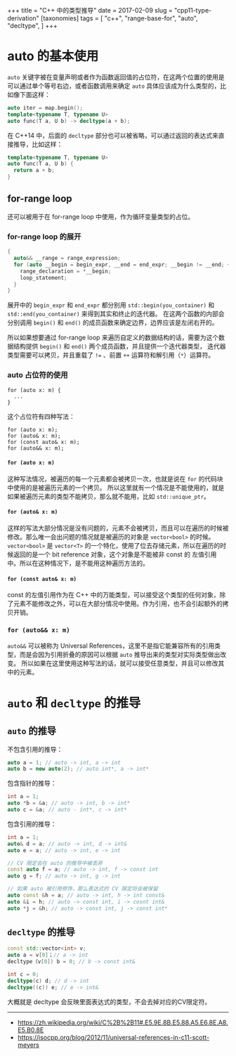 +++
title = "C++ 中的类型推导"
date = 2017-02-09
slug = "cpp11-type-derivation"
[taxonomies]
tags = [
  "c++",
  "range-base-for",
  "auto",
  "decltype",
]
+++

# auto 的基本使用

`auto` 关键字被在变量声明或者作为函数返回值的占位符，在这两个位置的使用是可以通过单个等号右边，或者函数调用来确定 `auto` 具体应该成为什么类型的，比如像下面这样：

```c++
auto iter = map.begin();
template<typename T, typename U>
auto func(T a, U b) -> decltype(a + b);
```

在 C++14 中，后面的 `decltype` 部分也可以被省略，可以通过返回的表达式来直接推导，比如这样：

```c++
template<typename T, typename U>
auto func(T a, U b) {
  return a + b;
}
```

## for-range loop
还可以被用于在 for-range loop 中使用，作为循环变量类型的占位。

### for-range loop 的展开

```c++
{
  auto&& __range = range_expression;
  for (auto __begin = begin_expr, __end = end_expr; __begin != __end; ++__begin) {
    range_declaration = *__begin;
    loop_statement;
  }
}
```

展开中的 `begin_expr` 和 `end_expr` 都分别用 `std::begin(you_container)` 和 `std::end(you_container)` 来得到其实和终止的迭代器。
在这两个函数的内部会分别调用 `begin()` 和 `end()` 的成员函数来确定边界，边界应该是左闭右开的。

所以如果想要通过 for-range loop 来遍历自定义的数据结构的话，需要为这个数据结构提供 `begin()` 和 `end()` 两个成员函数，并且提供一个迭代器类型，
迭代器类型需要可以拷贝，并且重载了 `!=` 、前置 `++` 运算符和解引用（`*`）运算符。


### auto 占位符的使用
```
for (auto x: m) {
  ...
}
```

这个占位符有四种写法：
```
for (auto x: m);
for (auto& x: m);
for (const auto& x: m);
for (auto&& x: m);
```

#### `for (auto x: m)`
这种写法情况，被遍历的每一个元素都会被拷贝一次，也就是说在 `for` 的代码块中使用的是被遍历元素的一个拷贝。
所以这里就有一个情况是不能使用的，就是如果被遍历元素的类型不能拷贝，那么就不能用，比如 `std::unique_ptr`。

#### `for (auto& x: m)`
这样的写法大部分情况是没有问题的，元素不会被拷贝，而且可以在遍历的时候被修改。那么唯一会出问题的情况就是被遍历的对象是 `vector<bool>` 的时候。
`vector<bool>` 是 `vector<T>` 的一个特化，使用了位去存储元素，所以在遍历的时候返回的是一个 bit reference 对象，这个对象是不能被非 const 的
左值引用中。所以在这种情况下，是不能用这种遍历方法的。

#### `for (const auto& x: m)`
const 的左值引用作为在 C++ 中的万能类型，可以接受这个类型的任何对象，除了元素不能修改之外，可以在大部分情况中使用。作为引用，也不会引起额外的拷贝开销。

### `for (auto&& x: m)`
`auto&&` 可以被称为 Universal References，这里不是指它能兼容所有的引用类型，而是会因为引用折叠的原因可以根据 `auto` 推导出来的类型对实际类型做出改变。
所以如果在这里使用这种写法的话，就可以接受任意类型，并且可以修改其中的元素。


# `auto` 和 `decltype` 的推导

## `auto` 的推导
不包含引用的推导：
```c++
auto a = 1; // auto -> int, a -> int
auto b = new auto(2); // auto int*, a -> int*
```
包含指针的推导：
```c++
int a = 1;
auto *b = &a; // auto -> int, b -> int*
auto c = &a; // auto - int*, c -> int*
```
包含引用的推导：
```c++
int a = 1;
auto& d = a; // auto -> int, d -> int&
auto e = a; // auto -> int, e -> int

// CV 限定会在 auto 的推导中被丢弃
const auto f = a; // auto -> int, f -> const int
auto g = f; // auto -> int, g -> int

// 如果 auto 被引用修饰，那么表达式的 CV 限定将会被保留
auto const &h = a; // auto -> int, h -> int const&
auto &i = h; // auto -> const int, i -> cosnt int&
auto *j = &h; // auto -> const int, j -> const int*
```

## `decltype` 的推导
```c++
const std::vector<int> v;
auto a = v[0]；// a -> int
decltype（v[0]) b = 0; // b -> const int&

int c = 0;
decltype(c) d; // d -> int
decltype((c)) e; // e -> int&
```
大概就是 decltype 会反映里面表达式的类型，不会去掉对应的CV限定符。

---------------

- https://zh.wikipedia.org/wiki/C%2B%2B11#.E5.9E.8B.E5.88.A5.E6.8E.A8.E5.B0.8E
- https://isocpp.org/blog/2012/11/universal-references-in-c11-scott-meyers